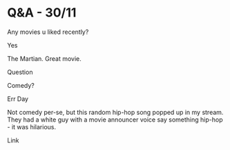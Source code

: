 # Q&A - 30/11

Any movies u liked recently?

Yes

The Martian. Great movie.

Question

Comedy?

Err Day 

Not comedy per-se, but this random hip-hop song popped up in my stream. They had a white guy with a movie announcer voice say something hip-hop - it was hilarious. 

Link












